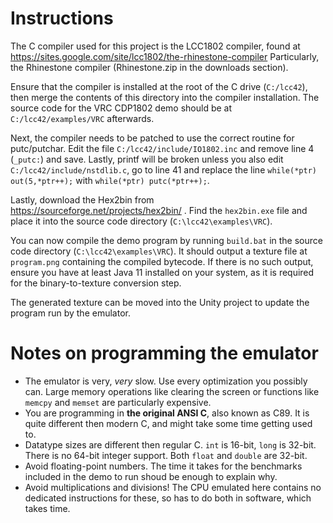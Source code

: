 # Instructions

The C compiler used for this project is the LCC1802 compiler, found at https://sites.google.com/site/lcc1802/the-rhinestone-compiler
Particularly, the Rhinestone compiler (Rhinestone.zip in the downloads section).

Ensure that the compiler is installed at the root of the C drive (`C:/lcc42`), then merge the contents of this directory into the compiler installation. The source code for the VRC CDP1802 demo should be at `C:/lcc42/examples/VRC` afterwards.

Next, the compiler needs to be patched to use the correct routine for putc/putchar. Edit the file `C:/lcc42/include/IO1802.inc` and remove line 4 (`_putc:`) and save.
Lastly, printf will be broken unless you also edit `C:/lcc42/include/nstdlib.c`, go to line 41 and replace the line `while(*ptr) out(5,*ptr++);` with `while(*ptr) putc(*ptr++);`.

Lastly, download the Hex2bin from https://sourceforge.net/projects/hex2bin/ . Find the `hex2bin.exe` file and place it into the source code directory (`C:\lcc42\examples\VRC`).

You can now compile the demo program by running `build.bat` in the source code  directory (`C:\lcc42\examples\VRC`). It should output a texture file at `program.png` containing the compiled bytecode. If there is no such output, ensure you have at least Java 11 installed on your system, as it is required for the binary-to-texture conversion step.

The generated texture can be moved into the Unity project to update the program run by the emulator.

# Notes on programming the emulator

- The emulator is very, *very* slow. Use every optimization you possibly can. Large memory operations like clearing the screen or functions like `memcpy` and `memset` are particularly expensive.
- You are programming in **the original ANSI C**, also known as C89. It is quite different then modern C, and might take some time getting used to.
- Datatype sizes are different then regular C. `int` is 16-bit, `long` is 32-bit. There is no 64-bit integer support. Both `float` and `double` are 32-bit.
- Avoid floating-point numbers. The time it takes for the benchmarks included in the demo to run shoud be enough to explain why.
- Avoid multiplications and divisions! The CPU emulated here contains no dedicated instructions for these, so has to do both in software, which takes time.

